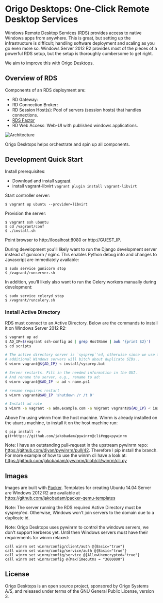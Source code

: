 # Origo Desktops: One-Click Remote Desktop Services

Windows Remote Desktop Services (RDS) provides access to native Windows apps from anywhere. This is great, but setting up the infrastructure is difficult; handling software deployment and scaling as you go even more so.
Windows Server 2012 R2 provides most of the pieces of a powerful RDS setup, but the setup is thoroughly cumbersome to get right. 

We aim to improve this with Origo Desktops.

## Overview of RDS

Components of an RDS deployment are:
* RD Gateway: 
* RD Connection Broker:
* RD Session Host(s): Pool of servers (session hosts) that handles connections.
* [RDS Factor](https://github.com/jakobadam/RDSFactor)
* RD Web Access: Web-UI with published windows applications.  

![Architecture](https://github.com/jakobadam/RDSFactor/raw/master/architecture.png)

Origo Desktops helps orchestrate and spin up all components.

## Development Quick Start

Install prerequisites:
* Download and install [vagrant](https://www.vagrantup.com/downloads.html)
* install vagrant-libvirt ```vagrant plugin install vagrant-libvirt```

Start controller server:
```
$ vagrant up ubuntu --provider=libvirt
```

Provision the server:
```
$ vagrant ssh ubuntu
$ cd /vagrant/conf
$ ./install.sh
```

Point browser to http://localhost:8080 or http://GUEST_IP.

During development you'll likely want to run the Django development server instead of gunicorn / nginx. This enables Python debug info and changes to Javascript are immediately available:
```
$ sudo service gunicorn stop
$ /vagrant/runserver.sh
```

In addition, you'll likely also want to run the Celery workers manually during development: 
```
$ sudo service celeryd stop
$ /vagrant/runcelery.sh
```

### Install Active Directory

RDS must connect to an Active Directory. Below are the commands to install it on Windows Server 2012 R2:

```bash
$ vagrant up ad
$ AD_IP=$(vagrant ssh-config ad | grep HostName | awk '{print $2}')
$ cd scripts

# The active directory server is `sysprep`'ed, otherwise since we use the same base image
# additional Windows servers will bitch about duplicate SIDs..
$ winrm vagrant@${AD_IP} < install/sysprep.bat

# Server restarts. Fill in the needed information in the GUI. 
# And rename the server, e.g., rename to ad:
$ winrm vagrant@$AD_IP -a ad < name.ps1

# rename requires restart
$ winrm vagrant@$AD_IP 'shutdown /r /t 0'

# Install ad role
$ winrm -a vagrant -a adm.example.com -a V@grant vagrant@${AD_IP} < install/ad-install.ps1
```

Above I'm using winrm from the host machine. Winrm is already installed on the `ubuntu` machine, to install it on the host machine run:
```
$ pip install -e git+https://github.com/jakobadam/pywinrm@cli#egg=pywinrm
```

Note: I have an outstanding pull-request in the upstream pywinrm repo: https://github.com/diyan/pywinrm/pull/42. Therefore I pip install the branch. For more example of how to use the winrm cli have a look at: https://github.com/jakobadam/pywinrm/blob/cli/winrm/cli.py



## Images

Images are built with [Packer](//packer.io). Templates for creating
Ubuntu 14.04 Server are Windows 2012 R2 are available at
https://github.com/jakobadam/packer-qemu-templates

Note: The server running the RDS required Active Directory must be
sysprep'ed. Otherwise, Windows won't join servers to the domain due to
a duplicate id.

Note: Origo Desktops uses pywinrm to control the windows servers, we don't support kerberos yet. Until then Windows servers must have their requirements for winrm relaxed:

```
call winrm set winrm/config/client/auth @{Basic="true"}
call winrm set winrm/config/service/auth @{Basic="true"}
call winrm set winrm/config/service @{AllowUnencrypted="true"}
call winrm set winrm/config @{MaxTimeoutms = "3600000"}
```

## License

Origo Desktops is an open source project, sponsored by Origo Systems A/S, and released under terms of the GNU General Public License, version 3.
